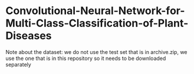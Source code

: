 # Convolutional-Neural-Network-for-Multi-Class-Classification-of-Plant-Diseases
Note about the dataset: we do not use the test set that is in archive.zip, we use the one that is in this repository so it needs to be downloaded separately

